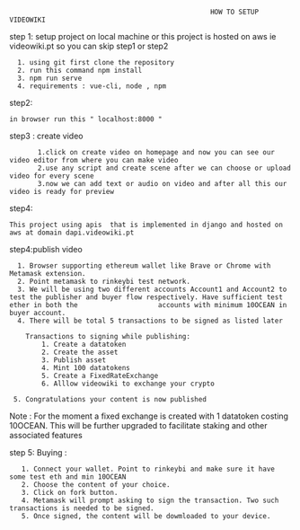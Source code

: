                                                       
                                                      
                                                      HOW TO SETUP VIDEOWIKI


step 1: setup  project on local machine or this project is hosted on aws ie videowiki.pt so you can skip step1 or step2

      1. using git first clone the repository 
      2. run this command npm install
      3. npm run serve
      4. requirements : vue-cli, node , npm

step2:
   
    in browser run this " localhost:8000 "

step3 : create video

           1.click on create video on homepage and now you can see our video editor from where you can make video
           2.use any script and create scene after we can choose or upload video for every scene
           3.now we can add text or audio on video and after all this our video is ready for preview 

step4:  

    This project using apis  that is implemented in django and hosted on aws at domain dapi.videowiki.pt 

step4:publish video

      1. Browser supporting ethereum wallet like Brave or Chrome with Metamask extension.
      2. Point metamask to rinkeybi test network.
      3. We will be using two different accounts Account1 and Account2 to test the publisher and buyer flow respectively. Have sufficient test ether in both the                    accounts with minimum 10OCEAN in buyer account.
      4. There will be total 5 transactions to be signed as listed later

        Transactions to signing while publishing:
            1. Create a datatoken
            2. Create the asset
            3. Publish asset
            4. Mint 100 datatokens
            5. Create a FixedRateExchange
            6. Alllow videowiki to exchange your crypto

     5. Congratulations your content is now published

Note : For the moment a fixed exchange is created with 1 datatoken costing 10OCEAN. This will be further upgraded to facilitate staking and other associated features

step 5: Buying :

       1. Connect your wallet. Point to rinkeybi and make sure it have some test eth and min 10OCEAN
       2. Choose the content of your choice.
       3. Click on fork button.
       4. Metamask will prompt asking to sign the transaction. Two such transactions is needed to be signed.
       5. Once signed, the content will be dowmloaded to your device.
